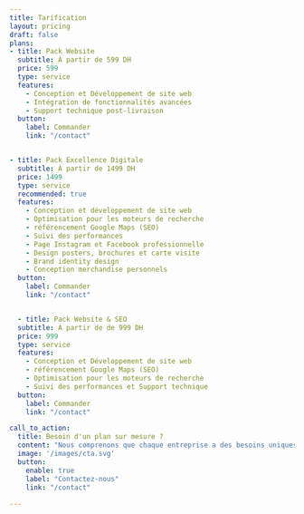 ```yaml
---
title: Tarification
layout: pricing
draft: false
plans:
- title: Pack Website
  subtitle: À partir de 599 DH
  price: 599
  type: service
  features:
    - Conception et Développement de site web
    - Intégration de fonctionnalités avancées
    - Support technique post-livraison
  button:
    label: Commander
    link: "/contact"


- title: Pack Excellence Digitale
  subtitle: À partir de 1499 DH
  price: 1499
  type: service
  recommended: true
  features:
    - Conception et développement de site web
    - Optimisation pour les moteurs de recherche
    - référencement Google Maps (SEO) 
    - Suivi des performances
    - Page Instagram et Facebook professionnelle
    - Design posters, brochures et carte visite
    - Brand identity design
    - Conception merchandise personnels
  button:
    label: Commander
    link: "/contact"


  - title: Pack Website & SEO
  subtitle: À partir de de 999 DH
  price: 999
  type: service
  features:
    - Conception et Développement de site web
    - référencement Google Maps (SEO)
    - Optimisation pour les moteurs de recherche
    - Suivi des performances et Support technique
  button:
    label: Commander
    link: "/contact"

call_to_action:
  title: Besoin d'un plan sur mesure ?
  content: "Nous comprenons que chaque entreprise a des besoins uniques en matière de marketing digital. Contactez-nous dès aujourd'hui pour discuter de vos besoins et obtenir un devis personnalisé pour votre entreprise."
  image: '/images/cta.svg'
  button:
    enable: true
    label: "Contactez-nous"
    link: "/contact"
    
--- 
```

